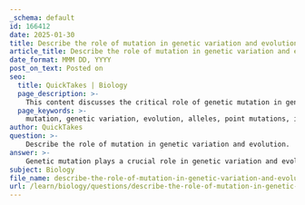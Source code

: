 ```yaml
---
_schema: default
id: 166412
date: 2025-01-30
title: Describe the role of mutation in genetic variation and evolution.
article_title: Describe the role of mutation in genetic variation and evolution.
date_format: MMM DD, YYYY
post_on_text: Posted on
seo:
  title: QuickTakes | Biology
  page_description: >-
    This content discusses the critical role of genetic mutation in generating genetic variation and driving the process of evolution. It explains different types of mutations, their effects on natural selection, and provides examples of how these processes influence animal behavior and adaptations.
  page_keywords: >-
    mutation, genetic variation, evolution, alleles, point mutations, insertions, deletions, chromosomal mutations, natural selection, beneficial mutations, harmful mutations, neutral mutations, animal behavior, foraging behavior, evolutionary implications, DNA sequence
author: QuickTakes
question: >-
    Describe the role of mutation in genetic variation and evolution.
answer: >-
    Genetic mutation plays a crucial role in genetic variation and evolution by introducing changes in the DNA sequence of an organism's genome. These mutations are a primary source of genetic variation, which is essential for the evolutionary process. Here’s a detailed breakdown of the role of mutation in genetic variation and evolution:\n\n### 1. Source of Genetic Variation\nMutations can create new alleles, which are different versions of a gene. This genetic diversity is vital for populations as it provides the raw material for evolution. Without mutations, there would be little to no genetic variation, limiting the ability of populations to adapt to changing environments.\n\n### 2. Types of Mutations\nMutations can be classified into several types:\n- **Point mutations**: Changes in a single nucleotide base pair, which can lead to changes in protein function.\n- **Insertions and deletions**: Addition or loss of nucleotide sequences, which can disrupt gene function.\n- **Chromosomal mutations**: Larger scale changes that can affect multiple genes and lead to significant phenotypic changes.\n\n### 3. Role in Natural Selection\nMutations can be beneficial, neutral, or harmful:\n- **Beneficial mutations**: These enhance an organism's fitness, allowing it to survive and reproduce more effectively. For example, a mutation that improves an animal's ability to find food or evade predators can lead to increased survival rates.\n- **Neutral mutations**: These do not significantly affect an organism's fitness and may persist in the population without influencing natural selection.\n- **Harmful mutations**: These can decrease an organism's fitness and may be eliminated from the population over time.\n\n### 4. Example Related to Animal Behavior\nAn example of how genetic mutation can influence animal behavior is seen in the case of foraging behavior in certain species. A mutation that affects the sensory perception of food sources can lead to changes in foraging strategies. For instance, a mutation that enhances the ability to detect certain scents may lead to more efficient foraging, thereby increasing the fitness of individuals with that mutation. Over time, this trait may become more prevalent in the population due to natural selection.\n\n### 5. Evolutionary Implications\nThe introduction of new traits through mutations allows populations to adapt to their environments. As environmental conditions change, those individuals with beneficial mutations are more likely to survive and reproduce, leading to the gradual evolution of the population. This process is fundamental to the theory of evolution, as it explains how species can change over time in response to their surroundings.\n\nIn summary, genetic mutations are a fundamental mechanism of evolution, providing the genetic variation necessary for natural selection to act upon. They enable populations to adapt to changing environments, ultimately shaping the evolutionary trajectory of species.
subject: Biology
file_name: describe-the-role-of-mutation-in-genetic-variation-and-evolution.md
url: /learn/biology/questions/describe-the-role-of-mutation-in-genetic-variation-and-evolution
---
```


&nbsp;